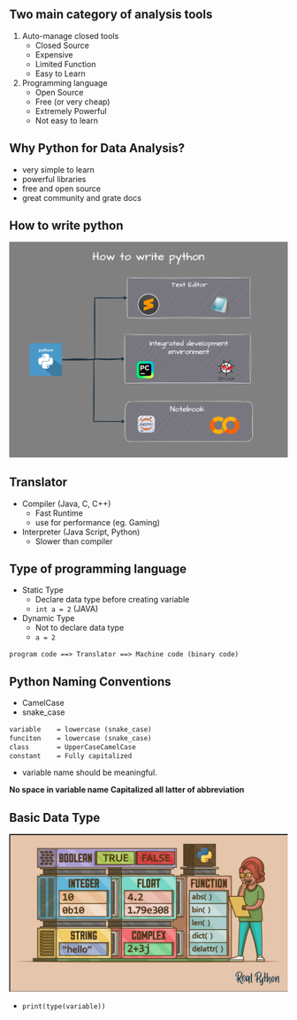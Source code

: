 


## Two main category of analysis tools

1. Auto-manage closed tools
	- Closed Source
	- Expensive
	- Limited Function
	- Easy to Learn
2. Programming language
	- Open Source
	- Free (or very cheap)
	- Extremely Powerful
	- Not easy to learn


## Why Python for Data Analysis?

- very simple to learn
- powerful libraries
- free and open source
- great community and grate docs


 ## How to write python 

 ![How To Write Python](../photo/python_coding.png)

 
 ## Translator

 - Compiler (Java, C, C++)
 	- Fast Runtime
 	- use for performance (eg. Gaming)
 - Interpreter (Java Script, Python)
 	- Slower than compiler

## Type of programming language

- Static Type
	- Declare data type before creating variable
	- `int a = 2` (JAVA)
- Dynamic Type
	- Not to declare data type
	- `a = 2`


```
program code ==> Translator ==> Machine code (binary code)
```

## Python Naming Conventions

- CamelCase
- snake_case

```
variable 	= lowercase (snake_case)
funciton	= lowercase (snake_case)
class		= UpperCaseCamelCase
constant	= Fully capitalized
```

- variable name should be meaningful.

**No space in variable name**
**Capitalized all latter of abbreviation** 

## Basic Data Type

![Data_type](../photo/datatype.png)

- `print(type(variable))`